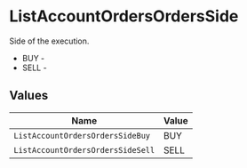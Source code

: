 # ListAccountOrdersOrdersSide

Side of the execution.
* BUY - 
* SELL - 


## Values

| Name                              | Value                             |
| --------------------------------- | --------------------------------- |
| `ListAccountOrdersOrdersSideBuy`  | BUY                               |
| `ListAccountOrdersOrdersSideSell` | SELL                              |